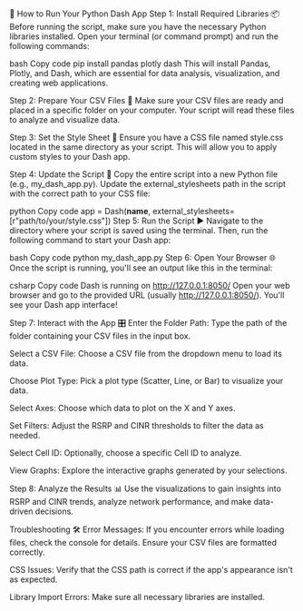 🚀 How to Run Your Python Dash App
Step 1: Install Required Libraries 📦
Before running the script, make sure you have the necessary Python libraries installed. Open your terminal (or command prompt) and run the following commands:

bash
Copy code
pip install pandas plotly dash
This will install Pandas, Plotly, and Dash, which are essential for data analysis, visualization, and creating web applications.

Step 2: Prepare Your CSV Files 📄
Make sure your CSV files are ready and placed in a specific folder on your computer. Your script will read these files to analyze and visualize data.

Step 3: Set the Style Sheet 🎨
Ensure you have a CSS file named style.css located in the same directory as your script. This will allow you to apply custom styles to your Dash app.

Step 4: Update the Script 📝
Copy the entire script into a new Python file (e.g., my_dash_app.py). Update the external_stylesheets path in the script with the correct path to your CSS file:

python
Copy code
app = Dash(__name__, external_stylesheets=[r"path/to/your/style.css"])
Step 5: Run the Script ▶️
Navigate to the directory where your script is saved using the terminal. Then, run the following command to start your Dash app:

bash
Copy code
python my_dash_app.py
Step 6: Open Your Browser 🌐
Once the script is running, you'll see an output like this in the terminal:

csharp
Copy code
Dash is running on http://127.0.0.1:8050/
Open your web browser and go to the provided URL (usually http://127.0.0.1:8050/). You'll see your Dash app interface!

Step 7: Interact with the App 🎛️
Enter the Folder Path: Type the path of the folder containing your CSV files in the input box.

Select a CSV File: Choose a CSV file from the dropdown menu to load its data.

Choose Plot Type: Pick a plot type (Scatter, Line, or Bar) to visualize your data.

Select Axes: Choose which data to plot on the X and Y axes.

Set Filters: Adjust the RSRP and CINR thresholds to filter the data as needed.

Select Cell ID: Optionally, choose a specific Cell ID to analyze.

View Graphs: Explore the interactive graphs generated by your selections.

Step 8: Analyze the Results 📊
Use the visualizations to gain insights into RSRP and CINR trends, analyze network performance, and make data-driven decisions.

Troubleshooting 🛠️
Error Messages: If you encounter errors while loading files, check the console for details. Ensure your CSV files are formatted correctly.

CSS Issues: Verify that the CSS path is correct if the app's appearance isn't as expected.

Library Import Errors: Make sure all necessary libraries are installed.
